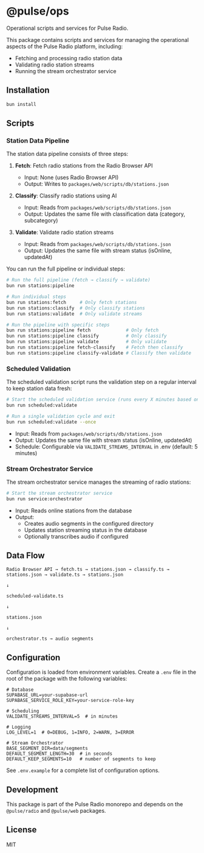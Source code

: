 # @pulse/ops

Operational scripts and services for Pulse Radio.

This package contains scripts and services for managing the operational aspects of the Pulse Radio platform, including:

- Fetching and processing radio station data
- Validating radio station streams
- Running the stream orchestrator service

## Installation

```bash
bun install
```

## Scripts

### Station Data Pipeline

The station data pipeline consists of three steps:

1. **Fetch**: Fetch radio stations from the Radio Browser API

    - Input: None (uses Radio Browser API)
    - Output: Writes to `packages/web/scripts/db/stations.json`

2. **Classify**: Classify radio stations using AI

    - Input: Reads from `packages/web/scripts/db/stations.json`
    - Output: Updates the same file with classification data (category, subcategory)

3. **Validate**: Validate radio station streams

    - Input: Reads from `packages/web/scripts/db/stations.json`
    - Output: Updates the same file with stream status (isOnline, updatedAt)

You can run the full pipeline or individual steps:

```bash
# Run the full pipeline (fetch → classify → validate)
bun run stations:pipeline

# Run individual steps
bun run stations:fetch     # Only fetch stations
bun run stations:classify  # Only classify stations
bun run stations:validate  # Only validate streams

# Run the pipeline with specific steps
bun run stations:pipeline fetch             # Only fetch
bun run stations:pipeline classify          # Only classify
bun run stations:pipeline validate          # Only validate
bun run stations:pipeline fetch-classify    # Fetch then classify
bun run stations:pipeline classify-validate # Classify then validate
```

### Scheduled Validation

The scheduled validation script runs the validation step on a regular interval to keep station data fresh:

```bash
# Start the scheduled validation service (runs every X minutes based on config)
bun run scheduled:validate

# Run a single validation cycle and exit
bun run scheduled:validate --once
```

- Input: Reads from `packages/web/scripts/db/stations.json`
- Output: Updates the same file with stream status (isOnline, updatedAt)
- Schedule: Configurable via `VALIDATE_STREAMS_INTERVAL` in .env (default: 5 minutes)

### Stream Orchestrator Service

The stream orchestrator service manages the streaming of radio stations:

```bash
# Start the stream orchestrator service
bun run service:orchestrator
```

- Input: Reads online stations from the database
- Output:
    - Creates audio segments in the configured directory
    - Updates station streaming status in the database
    - Optionally transcribes audio if configured

## Data Flow

```
Radio Browser API → fetch.ts → stations.json → classify.ts → stations.json → validate.ts → stations.json
                                                                                      ↓
                                                                            scheduled-validate.ts
                                                                                      ↓
                                                                                 stations.json
                                                                                      ↓
                                                                            orchestrator.ts → audio segments
```

## Configuration

Configuration is loaded from environment variables. Create a `.env` file in the root of the package with the following variables:

```
# Database
SUPABASE_URL=your-supabase-url
SUPABASE_SERVICE_ROLE_KEY=your-service-role-key

# Scheduling
VALIDATE_STREAMS_INTERVAL=5  # in minutes

# Logging
LOG_LEVEL=1  # 0=DEBUG, 1=INFO, 2=WARN, 3=ERROR

# Stream Orchestrator
BASE_SEGMENT_DIR=data/segments
DEFAULT_SEGMENT_LENGTH=30  # in seconds
DEFAULT_KEEP_SEGMENTS=10   # number of segments to keep
```

See `.env.example` for a complete list of configuration options.

## Development

This package is part of the Pulse Radio monorepo and depends on the `@pulse/radio` and `@pulse/web` packages.

## License

MIT
